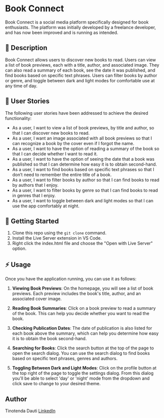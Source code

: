 # Book Connect

Book Connect is a social media platform specifically designed for book enthusiasts. The platform was initially developed by a freelance developer, and has now been improved and is running as intended.

## :beginner: Description

Book Connect allows users to discover new books to read. Users can view a list of book previews, each with a title, author, and associated image. They can also read a summary of each book, see the date it was published, and find books based on specific text phrases. Users can filter books by author or genre, and toggle between dark and light modes for comfortable use at any time of day.

## :wrench: User Stories

The following user stories have been addressed to achieve the desired functionality:

- As a user, I want to view a list of book previews, by title and author, so that I can discover new books to read.
- As a user, I want an image associated with all book previews so that I can recognize a book by the cover even if I forgot the name.
- As a user, I want to have the option of reading a summary of the book so that I can decide whether I want to read it.
- As a user, I want to have the option of seeing the date that a book was published so that I can determine how easy it is to obtain second-hand.
- As a user, I want to find books based on specific text phrases so that I don’t need to remember the entire title of a book.
- As a user, I want to filter books by author so that I can find books to read by authors that I enjoy.
- As a user, I want to filter books by genre so that I can find books to read in genres that I enjoy.
- As a user, I want to toggle between dark and light modes so that I can use the app comfortably at night.

## :rocket: Getting Started

1. Clone this repo using the `git clone` command.
2. Install the Live Server extension in VS Code.
3. Right click the index.html file and choose the "Open with Live Server" option.

## :zap: Usage

Once you have the application running, you can use it as follows:

1. **Viewing Book Previews**: On the homepage, you will see a list of book previews. Each preview includes the book's title, author, and an associated cover image.

2. **Reading Book Summaries**: Click on a book preview to read a summary of the book. This can help you decide whether you want to read the book.

3. **Checking Publication Dates**: The date of publication is also listed for each book above the summary, which can help you determine how easy it is to obtain the book second-hand.

4. **Searching for Books**: Click the search button at the top of the page to open the search dialog. You can use the search dialog to find books based on specific text phrases, genres and authors.

5. **Toggling Between Dark and Light Modes**: Click on the profile button at the top right of the page to toggle the settings dialog. From this dialog you'll be able to select 'day' or 'night' mode from the dropdown and click save to change to your desired theme.

## Author

Tinotenda Dauti
[LinkedIn](https://linkedin.com/in/tinotenda-dauti-971873247)
